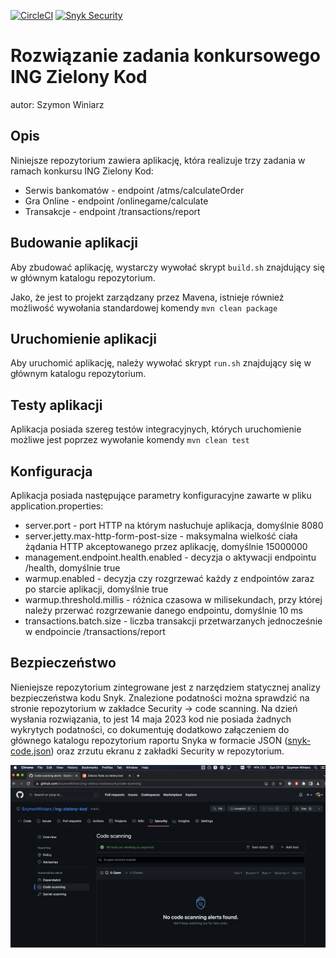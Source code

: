 [![CircleCI](https://dl.circleci.com/status-badge/img/gh/SzymonWiniarz/ing-zielony-kod/tree/master.svg?style=svg)](https://dl.circleci.com/status-badge/redirect/gh/SzymonWiniarz/ing-zielony-kod/tree/master)
[![Snyk Security](https://github.com/SzymonWiniarz/ing-zielony-kod/actions/workflows/snyk-security.yml/badge.svg)](https://github.com/SzymonWiniarz/ing-zielony-kod/actions/workflows/snyk-security.yml)

# Rozwiązanie zadania konkursowego ING Zielony Kod
autor: Szymon Winiarz

## Opis
Niniejsze repozytorium zawiera aplikację, która realizuje trzy zadania w ramach konkursu ING Zielony Kod:
 - Serwis bankomatów - endpoint /atms/calculateOrder
 - Gra Online - endpoint /onlinegame/calculate
 - Transakcje - endpoint /transactions/report

## Budowanie aplikacji
Aby zbudować aplikację, wystarczy wywołać skrypt `build.sh` znajdujący się w głównym katalogu repozytorium.

Jako, że jest to projekt zarządzany przez Mavena, istnieje również możliwość wywołania standardowej komendy `mvn clean package`


## Uruchomienie aplikacji
Aby uruchomić aplikację, należy wywołać skrypt `run.sh` znajdujący się w głównym katalogu repozytorium.

## Testy aplikacji
Aplikacja posiada szereg testów integracyjnych, których uruchomienie możliwe jest poprzez wywołanie komendy `mvn clean test`

## Konfiguracja
Aplikacja posiada następujące parametry konfiguracyjne zawarte w pliku application.properties:
 - server.port - port HTTP na którym nasłuchuje aplikacja, domyślnie 8080
 - server.jetty.max-http-form-post-size - maksymalna wielkość ciała żądania HTTP akceptowanego przez aplikację, domyślnie 15000000
 - management.endpoint.health.enabled - decyzja o aktywacji endpointu /health, domyślnie true
 - warmup.enabled - decyzja czy rozgrzewać każdy z endpointów zaraz po starcie aplikacji, domyślnie true
 - warmup.threshold.millis - różnica czasowa w milisekundach, przy której należy przerwać rozgrzewanie danego endpointu, domyślnie 10 ms
 - transactions.batch.size - liczba transakcji przetwarzanych jednocześnie w endpoincie /transactions/report

## Bezpieczeństwo
Nieniejsze repozytorium zintegrowane jest z narzędziem statycznej analizy bezpieczeństwa kodu Snyk. 
Znalezione podatności można sprawdzić na stronie repozytorium w zakładce Security -> code scanning.
Na dzień wysłania rozwiązania, to jest 14 maja 2023 kod nie posiada żadnych wykrytych podatności, 
co dokumentuję dodatkowo załączeniem do głównego katalogu repozytorium raportu Snyka w formacie JSON ([snyk-code.json](snyk-code.json)) oraz zrzutu ekranu z zakładki Security w repozytorium. 

![github_security.png](github_security.png) 